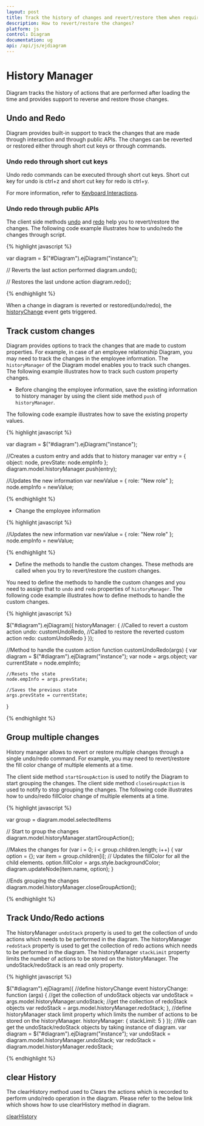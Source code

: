 ```yaml
---
layout: post
title: Track the history of changes and revert/restore them when required
description: How to revert/restore the changes?
platform: js
control: Diagram
documentation: ug
api: /api/js/ejdiagram
---
```


# History Manager

Diagram tracks the history of actions that are performed after loading the time and provides support to reverse and restore those changes.

## Undo and Redo

Diagram provides built-in support to track the changes that are made through interaction and through public APIs. The changes can be reverted or restored either through short cut keys or through commands.

### Undo redo through short cut keys

Undo redo commands can be executed through short cut keys. Short cut key for undo is ctrl+z and short cut key for redo is ctrl+y.

For more information, refer to [Keyboard Interactions](/js/Diagram/Interaction#keyboard "Keyboard Interactions").

### Undo redo through public APIs

The client side methods [undo](/api/js/ejdiagram#methods:undo "undo") and [redo](/api/js/ejdiagram#methods:redo "redo") help you to revert/restore the changes. The following code example illustrates how to undo/redo the changes through script.

{% highlight javascript %}

var diagram = $("#Diagram").ejDiagram("instance");

// Reverts the last action performed
diagram.undo();

// Restores the last undone action
diagram.redo();

{% endhighlight %}

When a change in diagram is reverted or restored(undo/redo), the [historyChange](/api/js/ejdiagram#events:historychange "historyChange") event gets triggered.

## Track custom changes

Diagram provides options to track the changes that are made to custom properties. For example, in case of an employee relationship Diagram, you may need to track the changes in the employee information. The `historyManager` of the Diagram model enables you to track such changes.
The following example illustrates how to track such custom property changes.

* Before changing the employee information, save the existing information to history manager by using the client side method `push` of `historyManager`.

The following code example illustrates how to save the existing property values. 

{% highlight javascript %}

var diagram = $("#diagram").ejDiagram("instance");

//Creates a custom entry and adds that to history manager
var entry = { object: node, prevState: node.empInfo };
diagram.model.historyManager.push(entry);

//Updates the new information
var newValue = { role: "New role" };
node.empInfo = newValue;

{% endhighlight %}

* Change the employee information

{% highlight javascript %}

//Updates the new information
var newValue = { role: "New role" };
node.empInfo = newValue;

{% endhighlight %}

* Define the methods to handle the custom changes. These methods are called when you try to revert/restore the custom changes.

You need to define the methods to handle the custom changes and you need to assign that to `undo` and `redo` properties of `historyManager`.
The following code example illustrates how to define methods to handle the custom changes.

{% highlight javascript %}

$("#diagram").ejDiagram({
	historyManager: {
		//Called to revert a custom action
		undo: customUndoRedo,
		//Called to restore the reverted custom action
		redo: customUndoRedo
	}
});

//Method to handle the custom action
function customUndoRedo(args) {
	var diagram = $("#diagram").ejDiagram("instance");
	var node = args.object;
	var currentState = node.empInfo;

	//Resets the state
	node.empInfo = args.prevState;

	//Saves the previous state
	args.prevState = currentState;
}

{% endhighlight %}

## Group multiple changes 

History manager allows to revert or restore multiple changes through a single undo/redo command. For example, you may need to revert/restore the fill color change of multiple elements at a time.

The client side method `startGroupAction` is used to notify the Diagram to start grouping the changes. The client side method `closeGroupAction` is used to notify to stop grouping the changes. The following code illustrates how to undo/redo fillColor change of multiple elements at a time.

{% highlight javascript %}

var group = diagram.model.selectedItems

// Start to group the changes
diagram.model.historyManager.startGroupAction();

//Makes the changes
for (var i = 0; i < group.children.length; i++) {
	var option = {};
	var item = group.children[i];
	// Updates the fillColor for all the child elements.
	option.fillColor = args.style.backgroundColor;
	diagram.updateNode(item.name, option);
}

//Ends grouping the changes
diagram.model.historyManager.closeGroupAction();

{% endhighlight %}

## Track Undo/Redo actions

The historyManager `undoStack` property is used to get the collection of undo actions which needs to be performed in the diagram.
The historyManager `redoStack` property is used to get the collection of redo actions which needs to be performed in the diagram.
The historyManager `stackLimit` property limits the number of actions to be stored on the historyManager.
The undoStack/redoStack is an read only property.

{% highlight javascript %}
 
$("#diagram").ejDiagram({
    //define historyChange event
	historyChange: function (args) {
		//get the collection of undoStack objects
		var undoStack = args.model.historyManager.undoStack;
		//get the collection of redoStack objects
		var redoStack = args.model.historyManager.redoStack;
	},
	//define historyManager stack limit property which limits the number of actions to be stored on the historyManager.
	historyManager: { stackLimit: 5 }
});
//We can get the undoStack/redoStack objects by taking instance of diagram. 
var diagram = $("#diagram").ejDiagram("instance");
var undoStack = diagram.model.historyManager.undoStack;
var redoStack = diagram.model.historyManager.redoStack;
		
{% endhighlight %}

## clear History

The clearHistory method used to Clears the actions which is recorded to perform undo/redo operation in the diagram. Please refer to the below link which shows how to use clearHistory method in diagram.

[clearHistory](/api/js/ejdiagram#methods:clearHistory "clearHistory")

